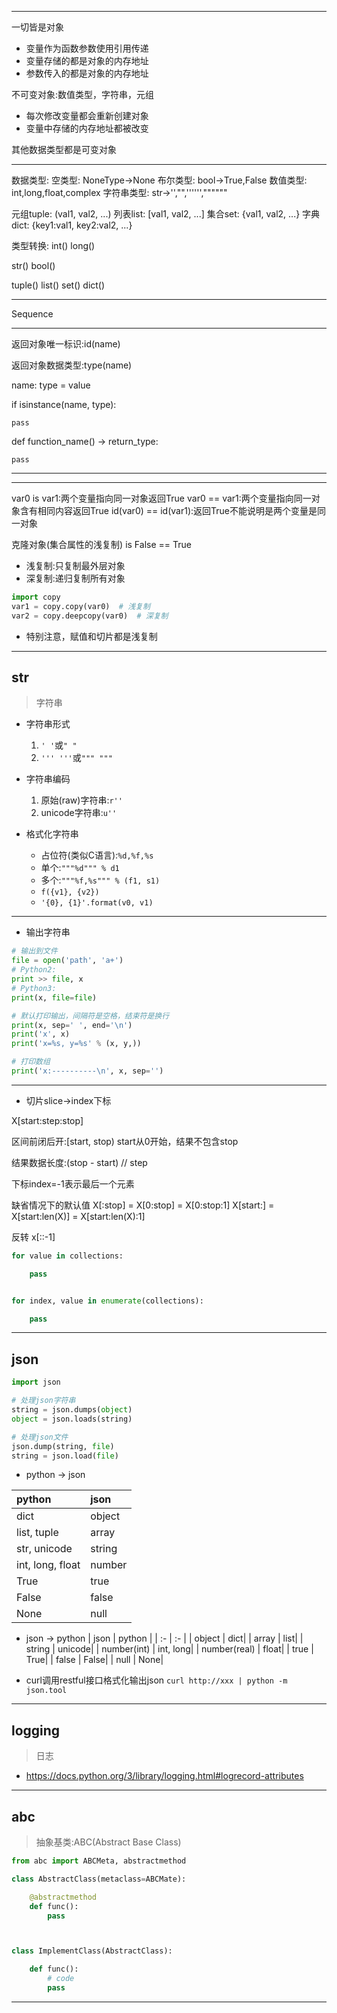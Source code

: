 
---

一切皆是对象

- 变量作为函数参数使用引用传递
- 变量存储的都是对象的内存地址
- 参数传入的都是对象的内存地址

不可变对象:数值类型，字符串，元组

- 每次修改变量都会重新创建对象
- 变量中存储的内存地址都被改变

其他数据类型都是可变对象

---

数据类型:
空类型:         NoneType->None
布尔类型:       bool->True,False
数值类型:       int,long,float,complex
字符串类型:     str->'',"",'''''',""""""

元组tuple:  (val1, val2, ...)
列表list:   [val1, val2, ...]
集合set:    {val1, val2, ...}
字典dict:   {key1:val1, key2:val2, ...}


类型转换:
int()
long()

str()
bool()

tuple()
list()
set()
dict()

---

Sequence


---

返回对象唯一标识:id(name)

返回对象数据类型:type(name)

name: type = value

if isinstance(name, type):

    pass

def function_name() -> return_type:

    pass




---




---

var0 is var1:两个变量指向同一对象返回True
var0 == var1:两个变量指向同一对象含有相同内容返回True
id(var0) == id(var1):返回True不能说明是两个变量是同一对象

克隆对象(集合属性的浅复制)
is False
== True


- 浅复制:只复制最外层对象
- 深复制:递归复制所有对象

```py
import copy
var1 = copy.copy(var0)  # 浅复制
var2 = copy.deepcopy(var0)  # 深复制
```

- 特别注意，赋值和切片都是浅复制

---
## str
> 字符串

- 字符串形式
    1. `' '`或`" "`
    2. `''' '''`或`""" """`

- 字符串编码
    1. 原始(raw)字符串:`r''`
    2. unicode字符串:`u''`


- 格式化字符串
    - 占位符(类似C语言):`%d,%f,%s`
    - 单个:`"""%d""" % d1`
    - 多个:`"""%f,%s""" % (f1, s1)`
    - `f({v1}, {v2})`
    - `'{0}, {1}'.format(v0, v1)`

---

- 输出字符串
```py
# 输出到文件
file = open('path', 'a+')
# Python2:
print >> file, x
# Python3:
print(x, file=file)

# 默认打印输出，间隔符是空格，结束符是换行
print(x, sep=' ', end='\n')
print('x', x)
print('x=%s, y=%s' % (x, y,))

# 打印数组
print('x:----------\n', x, sep='')

```

---
- 切片slice->index下标

X[start:step:stop]

区间前闭后开:[start, stop)
start从0开始，结果不包含stop

结果数据长度:(stop - start) // step

下标index=-1表示最后一个元素


缺省情况下的默认值
X[:stop] = X[0:stop] = X[0:stop:1]
X[start:] = X[start:len(X)] = X[start:len(X):1]

反转
x[::-1]

```py
for value in collections:

    pass


for index, value in enumerate(collections):

    pass
```

---

## json
```py
import json

# 处理json字符串
string = json.dumps(object)
object = json.loads(string)

# 处理json文件
json.dump(string, file)
string = json.load(file)
```
- python -> json

| python | json |
| :- | :- |
| dict | object|
| list, tuple | array|
| str, unicode | string|
| int, long, float | number|
| True  | true|
| False | false|
| None | null|

- json -> python
| json | python |
| :- | :- |
| object | dict|
| array | list|
| string | unicode|
| number(int) | int, long|
| number(real) | float|
| true | True|
| false | False|
| null | None|

- curl调用restful接口格式化输出json
`curl http://xxx | python -m json.tool`



---
## logging
> 日志

- https://docs.python.org/3/library/logging.html#logrecord-attributes

---
## abc
> 抽象基类:ABC(Abstract Base Class)
```py
from abc import ABCMeta, abstractmethod

class AbstractClass(metaclass=ABCMate):

    @abstractmethod
    def func():
        pass



class ImplementClass(AbstractClass):

    def func():
        # code
        pass

```



---